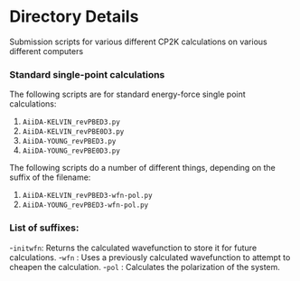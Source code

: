 # Directory Details 
Submission scripts for various different CP2K calculations on various different computers

### Standard single-point calculations
The following scripts are for standard energy-force single point calculations:
1. `AiiDA-KELVIN_revPBED3.py`
2. `AiiDA-KELVIN_revPBE0D3.py`
3. `AiiDA-YOUNG_revPBED3.py`
4. `AiiDA-YOUNG_revPBE0D3.py`

The following scripts do a number of different things, depending on the suffix of the filename:
1. `AiiDA-KELVIN_revPBED3-wfn-pol.py`
2. `AiiDA-YOUNG_revPBED3-wfn-pol.py`

### List of suffixes:
-`initwfn`: Returns the calculated wavefunction to store it for future calculations. 
-`wfn`    : Uses a previously calculated wavefunction to attempt to cheapen the calculation.
-`pol`    : Calculates the polarization of the system.

